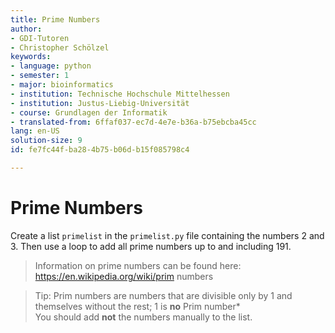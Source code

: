 ```yaml
---
title: Prime Numbers
author:
- GDI-Tutoren
- Christopher Schölzel
keywords:
- language: python
- semester: 1
- major: bioinformatics
- institution: Technische Hochschule Mittelhessen
- institution: Justus-Liebig-Universität
- course: Grundlagen der Informatik
- translated-from: 6ffaf037-ec7d-4e7e-b36a-b75ebcba45cc
lang: en-US
solution-size: 9
id: fe7fc44f-ba28-4b75-b06d-b15f085798c4

---
```

# Prime Numbers

Create a list `primelist` in the `primelist.py` file containing the numbers 2 and 3. Then use a loop to add all prime numbers up to and including 191.

> Information on prime numbers can be found here: https://en.wikipedia.org/wiki/prim numbers 

> Tip: Prim numbers are numbers that are divisible only by 1 and themselves without the rest; 1 is **no** Prim number*\
> You should add **not** the numbers manually to the list.
